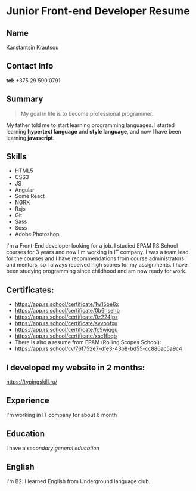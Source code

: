 # Junior Front-end Developer Resume
## Name
Kanstantsin Krautsou
## Contact Info
**tel:** +375 29 590 0791
## Summary
> My goal in life is to become professional programmer.

My father told me to start learning programming languages. I started learning **hypertext language** and **style language**, and now I have been learning **javascript**.
## Skills
 * HTML5
 * CSS3
 * JS
 * Angular
 * Some React
 * NGRX
 * Rxjs
 * Git
 * Sass
 * Scss
 * Adobe Photoshop

I'm a Front-End developer looking for a job. I studied EPAM RS School courses for 3 years and now I'm working in IT company. I was a team lead for the courses and I have recommendations from course administrators and mentors, so I always received high scores for my assignments. I have been studying programming since childhood and am now ready for work.
## Certificates:
* https://app.rs.school/certificate/1w15be6x
* https://app.rs.school/certificate/0b6hsehb
* https://app.rs.school/certificate/0z224lpz
* https://app.rs.school/certificate/svvoofxu
* https://app.rs.school/certificate/fc5wiqgu
* https://app.rs.school/certificate/xsc1fbqb
* There is also a resume from EPAM (Rolling Scopes School):
* https://app.rs.school/cv/76f752e7-dfe3-43b8-bd55-cc886ac5a9c4
## I developed my website in 2 months:
https://typingskill.ru/

## Experience

I'm working in IT company for about 6 month

## Education

I have a *secondary general education*

## English

I'm B2. I learned English from Underground language club.
